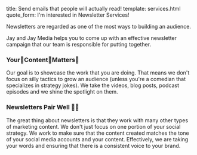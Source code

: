 title: Send emails that people will actually read!
template: services.html
quote_form: I'm interested in Newsletter Services!

Newsletters are regarded as one of the most ways to building an audience.

Jay and Jay Media helps you to come up with an effective newsletter campaign that our team is responsible for putting together.

### Your👏Content👏Matters👏
Our goal is to showcase the work that you are doing. That means we don't focus on silly tactics to grow an audience (unless you're a comedian that specializes in strategy jokes). We take the videos, blog posts, podcast episodes and we shine the spotlight on them. 

### Newsletters Pair Well 🍷🥩
The great thing about newsletters is that they work with many other types of marketing content. We don't just focus on one portion of your social strategy. We work to make sure that the content created matches the tone of your social media accounts and your content. Effectively, we are taking your words and ensuring that there is a consistent voice to your brand. 
